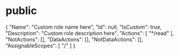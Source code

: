# public
{
  "Name": "Custom role name here",
  "Id": null,
  "IsCustom": true,
  "Description": "Custom role description here",
  "Actions": [
    "*/read"
  ],
  "NotActions": [],
  "DataActions": [],
  "NotDataActions": [],
  "AssignableScopes": [
    "/"
  ]
}
